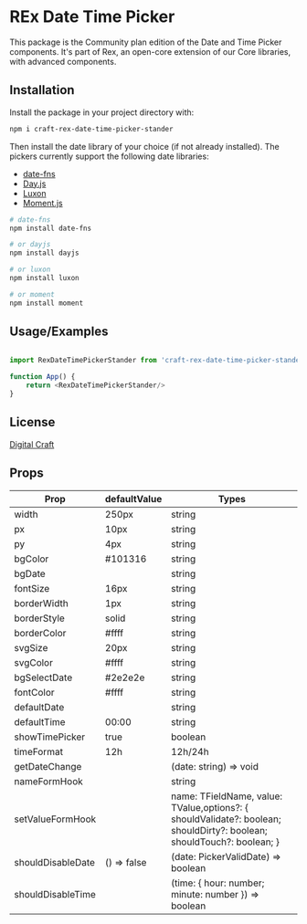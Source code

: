 # REx Date Time Picker

This package is the Community plan edition of the Date and Time Picker components. It's part of Rex, an open-core
extension of our Core libraries, with advanced components.

## Installation

Install the package in your project directory with:

```bash
npm i craft-rex-date-time-picker-stander
```

Then install the date library of your choice (if not already installed). The pickers currently support the following
date libraries:

- [date-fns](https://date-fns.org/)
- [Day.js](https://day.js.org/)
- [Luxon](https://moment.github.io/luxon/#/)
- [Moment.js](https://momentjs.com/)

```bash
# date-fns
npm install date-fns

# or dayjs
npm install dayjs

# or luxon
npm install luxon

# or moment
npm install moment
```

## Usage/Examples

```javascript

import RexDateTimePickerStander from 'craft-rex-date-time-picker-stander';

function App() {
    return <RexDateTimePickerStander/>
}
```

## License

[Digital Craft]('')

## Props

| Prop              | defaultValue | Types                                                                                                                      
|-------------------|--------------|----------------------------------------------------------------------------------------------------------------------------|
| width             | 250px        | string                                                                                                                     
| px                | 10px         | string                                                                                                                     
| py                | 4px          | string                                                                                                                     
| bgColor           | #101316      | string                                                                                                                     
| bgDate            |              | string                                                                                                                     
| fontSize          | 16px         | string                                                                                                                     
| borderWidth       | 1px          | string                                                                                                                     
| borderStyle       | solid        | string                                                                                                                     
| borderColor       | #ffff        | string                                                                                                                     
| svgSize           | 20px         | string                                                                                                                     
| svgColor          | #ffff        | string                                                                                                                     
| bgSelectDate      | #2e2e2e      | string                                                                                                                     
| fontColor         | #ffff        | string                                                                                                                     
| defaultDate       |              | string                                                                                                                     
| defaultTime       | 00:00        | string                                                                                                                     
| showTimePicker    | true         | boolean                                                                                                                    
| timeFormat        | 12h          | 12h/24h                                                                                                                    
| getDateChange     |              | (date: string) => void                                                                                                     
| nameFormHook      |              | string                                                                                                                     
| setValueFormHook  |              | name: TFieldName, value: TValue,options?: { shouldValidate?: boolean;   shouldDirty?: boolean; shouldTouch?: boolean;    } 
| shouldDisableDate | () => false  | (date: PickerValidDate) => boolean                                                                                         
| shouldDisableTime |              | (time: { hour: number; minute: number }) => boolean                                                                        